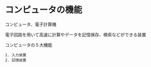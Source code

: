 コンピュータの機能
==============

コンピュータ、電子計算機

電子回路を用いて高速に計算やデータを記憶保存、検索などができる装置


コンピュータの５大機能

    1. 入力装置
    2. 記憶装置



